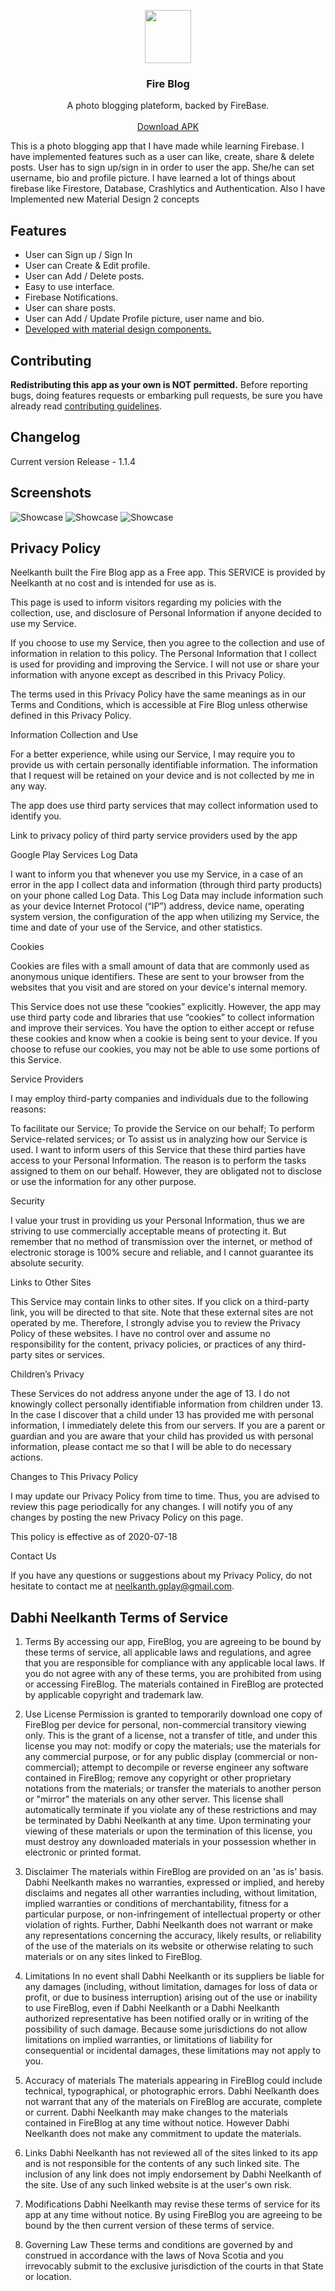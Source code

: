 <p align="center">
  <a href="https://github.com/neelkanthjdabhi/Fire-Blog">
    <img src="https://raw.githubusercontent.com/neelkanthjdabhi/Fire-Blog/master/fireblog_icon.png" width=74.34 height=85>
  </a>

  <h3 align="center">Fire Blog</h3>

  <p align="center">
    A photo blogging plateform, backed by FireBase.
    <br>
    <br>
    <a href="https://drive.google.com/file/d/1L4fXrQdckaR79K85od65bMVpbCfWHl4-/view?usp=sharing">Download APK</a>
  </p>
</p>

This is a photo blogging app that I have made while learning Firebase. I
have implemented features such as a user can like, create, share & delete
posts. User has to sign up/sign in in order to user the app. She/he can set
username, bio and profile picture. I have learned a lot of things about
firebase like Firestore, Database, Crashlytics and Authentication. Also I
have Implemented new Material Design 2 concepts



<a name="features"></a>
## Features
- User can Sign up / Sign In
- User can Create & Edit profile.
- User can Add / Delete posts.
- Easy to use interface.
- Firebase Notifications.
- User can share posts.
- User can Add / Update Profile picture, user name and bio.
- [Developed with material design components.](https://github.com/material-components/material-components-android)

<a name="contributing"></a>
## Contributing
**Redistributing this app as your own is NOT permitted.**
Before reporting bugs, doing features requests or embarking pull requests, be sure you have already read [contributing guidelines](https://github.com/neelkanthjdabhi/Fire-Blog/blob/master/CONTRIBUTING.md).

<a name="changelog"></a>
## Changelog
Current version
Release - 1.1.4


<a name="screenshots"></a>
## Screenshots
![Showcase](https://raw.githubusercontent.com/neelkanthjdabhi/Fire-Blog/master/fireblog_showcase1.png)
![Showcase](https://raw.githubusercontent.com/neelkanthjdabhi/Fire-Blog/master/fireblog_showcase2.png)
![Showcase](https://raw.githubusercontent.com/neelkanthjdabhi/Fire-Blog/master/fireblog_showcase3.png)

## Privacy Policy
Neelkanth built the Fire Blog app as a Free app. This SERVICE is provided by Neelkanth at no cost and is intended for use as is.

This page is used to inform visitors regarding my policies with the collection, use, and disclosure of Personal Information if anyone decided to use my Service.

If you choose to use my Service, then you agree to the collection and use of information in relation to this policy. The Personal Information that I collect is used for providing and improving the Service. I will not use or share your information with anyone except as described in this Privacy Policy.

The terms used in this Privacy Policy have the same meanings as in our Terms and Conditions, which is accessible at Fire Blog unless otherwise defined in this Privacy Policy.

Information Collection and Use

For a better experience, while using our Service, I may require you to provide us with certain personally identifiable information. The information that I request will be retained on your device and is not collected by me in any way.

The app does use third party services that may collect information used to identify you.

Link to privacy policy of third party service providers used by the app

Google Play Services
Log Data

I want to inform you that whenever you use my Service, in a case of an error in the app I collect data and information (through third party products) on your phone called Log Data. This Log Data may include information such as your device Internet Protocol (“IP”) address, device name, operating system version, the configuration of the app when utilizing my Service, the time and date of your use of the Service, and other statistics.

Cookies

Cookies are files with a small amount of data that are commonly used as anonymous unique identifiers. These are sent to your browser from the websites that you visit and are stored on your device's internal memory.

This Service does not use these “cookies” explicitly. However, the app may use third party code and libraries that use “cookies” to collect information and improve their services. You have the option to either accept or refuse these cookies and know when a cookie is being sent to your device. If you choose to refuse our cookies, you may not be able to use some portions of this Service.

Service Providers

I may employ third-party companies and individuals due to the following reasons:

To facilitate our Service;
To provide the Service on our behalf;
To perform Service-related services; or
To assist us in analyzing how our Service is used.
I want to inform users of this Service that these third parties have access to your Personal Information. The reason is to perform the tasks assigned to them on our behalf. However, they are obligated not to disclose or use the information for any other purpose.

Security

I value your trust in providing us your Personal Information, thus we are striving to use commercially acceptable means of protecting it. But remember that no method of transmission over the internet, or method of electronic storage is 100% secure and reliable, and I cannot guarantee its absolute security.

Links to Other Sites

This Service may contain links to other sites. If you click on a third-party link, you will be directed to that site. Note that these external sites are not operated by me. Therefore, I strongly advise you to review the Privacy Policy of these websites. I have no control over and assume no responsibility for the content, privacy policies, or practices of any third-party sites or services.

Children’s Privacy

These Services do not address anyone under the age of 13. I do not knowingly collect personally identifiable information from children under 13. In the case I discover that a child under 13 has provided me with personal information, I immediately delete this from our servers. If you are a parent or guardian and you are aware that your child has provided us with personal information, please contact me so that I will be able to do necessary actions.

Changes to This Privacy Policy

I may update our Privacy Policy from time to time. Thus, you are advised to review this page periodically for any changes. I will notify you of any changes by posting the new Privacy Policy on this page.

This policy is effective as of 2020-07-18

Contact Us

If you have any questions or suggestions about my Privacy Policy, do not hesitate to contact me at neelkanth.gplay@gmail.com.

## Dabhi Neelkanth Terms of Service
1. Terms
By accessing our app, FireBlog, you are agreeing to be bound by these terms of service, all applicable laws and regulations, and agree that you are responsible for compliance with any applicable local laws. If you do not agree with any of these terms, you are prohibited from using or accessing FireBlog. The materials contained in FireBlog are protected by applicable copyright and trademark law.

2. Use License
Permission is granted to temporarily download one copy of FireBlog per device for personal, non-commercial transitory viewing only. This is the grant of a license, not a transfer of title, and under this license you may not:
modify or copy the materials;
use the materials for any commercial purpose, or for any public display (commercial or non-commercial);
attempt to decompile or reverse engineer any software contained in FireBlog;
remove any copyright or other proprietary notations from the materials; or
transfer the materials to another person or "mirror" the materials on any other server.
This license shall automatically terminate if you violate any of these restrictions and may be terminated by Dabhi Neelkanth at any time. Upon terminating your viewing of these materials or upon the termination of this license, you must destroy any downloaded materials in your possession whether in electronic or printed format.
3. Disclaimer
The materials within FireBlog are provided on an 'as is' basis. Dabhi Neelkanth makes no warranties, expressed or implied, and hereby disclaims and negates all other warranties including, without limitation, implied warranties or conditions of merchantability, fitness for a particular purpose, or non-infringement of intellectual property or other violation of rights.
Further, Dabhi Neelkanth does not warrant or make any representations concerning the accuracy, likely results, or reliability of the use of the materials on its website or otherwise relating to such materials or on any sites linked to FireBlog.
4. Limitations
In no event shall Dabhi Neelkanth or its suppliers be liable for any damages (including, without limitation, damages for loss of data or profit, or due to business interruption) arising out of the use or inability to use FireBlog, even if Dabhi Neelkanth or a Dabhi Neelkanth authorized representative has been notified orally or in writing of the possibility of such damage. Because some jurisdictions do not allow limitations on implied warranties, or limitations of liability for consequential or incidental damages, these limitations may not apply to you.

5. Accuracy of materials
The materials appearing in FireBlog could include technical, typographical, or photographic errors. Dabhi Neelkanth does not warrant that any of the materials on FireBlog are accurate, complete or current. Dabhi Neelkanth may make changes to the materials contained in FireBlog at any time without notice. However Dabhi Neelkanth does not make any commitment to update the materials.

6. Links
Dabhi Neelkanth has not reviewed all of the sites linked to its app and is not responsible for the contents of any such linked site. The inclusion of any link does not imply endorsement by Dabhi Neelkanth of the site. Use of any such linked website is at the user's own risk.

7. Modifications
Dabhi Neelkanth may revise these terms of service for its app at any time without notice. By using FireBlog you are agreeing to be bound by the then current version of these terms of service.

8. Governing Law
These terms and conditions are governed by and construed in accordance with the laws of Nova Scotia and you irrevocably submit to the exclusive jurisdiction of the courts in that State or location.

